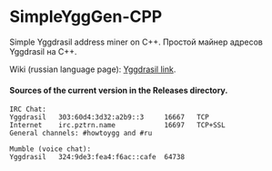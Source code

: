 # SimpleYggGen-CPP

Simple Yggdrasil address miner on C++. Простой майнер адресов Yggdrasil на C++.

Wiki (russian language page): [Yggdrasil link](http://[300:529f:150c:eafe::6]/doku.php?id=yggdrasil:simpleygggen_cpp).

#### Sources of the current version in the Releases directory.

```
IRC Chat:
Yggdrasil   303:60d4:3d32:a2b9::3     16667   TCP
Internet    irc.pztrn.name            16697   TCP+SSL
General channels: #howtoygg and #ru

Mumble (voice chat):
Yggdrasil   324:9de3:fea4:f6ac::cafe  64738
```